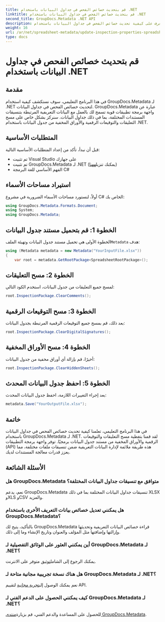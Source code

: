 ```yaml
---
title: قم بتحديث خصائص الفحص في جداول البيانات باستخدام .NET
linktitle: قم بتحديث خصائص الفحص في جداول البيانات باستخدام .NET
second_title: GroupDocs.Metadata .NET API
description: تعرف على كيفية تحديث خصائص الفحص في جداول البيانات باستخدام GroupDocs.Metadata لـ .NET. إدارة التعليقات والتوقيعات والأوراق المخفية بسهولة.
weight: 16
url: /ar/net/spreadsheet-metadata/update-inspection-properties-spreadsheets/
type: docs
---
```

# قم بتحديث خصائص الفحص في جداول البيانات باستخدام .NET

## مقدمة
في هذا البرنامج التعليمي، سوف نستكشف كيفية استخدام GroupDocs.Metadata لـ .NET لتحديث خصائص الفحص في جداول البيانات. GroupDocs.Metadata عبارة عن واجهة برمجة تطبيقات قوية تسمح لك بالعمل مع البيانات التعريفية المرتبطة بتنسيقات المستندات المختلفة، بما في ذلك جداول البيانات. سنركز بشكل خاص على مسح التعليقات والتوقيعات الرقمية والأوراق المخفية من جدول البيانات باستخدام .NET.
## المتطلبات الأساسية
قبل أن نبدأ، تأكد من إعداد المتطلبات الأساسية التالية:
- تم تثبيت Visual Studio على جهازك
-  تم تثبيت GroupDocs.Metadata لـ .NET (يمكنك تنزيله[هنا](https://releases.groupdocs.com/metadata/net/))
- الفهم الأساسي للغة البرمجة C#

## استيراد مساحات الأسماء
أولاً، لنستورد مساحات الأسماء الضرورية في مشروع C# الخاص بك:
```csharp
using GroupDocs.Metadata.Formats.Document;
using System;
using GroupDocs.Metadata;
```
## الخطوة 1: قم بتحميل مستند جدول البيانات
 الخطوة الأولى هي تحميل مستند جدول البيانات وتهيئة الملف`Metadata` هدف:
```csharp
using (Metadata metadata = new Metadata("YourInputFile.xlsx"))
{
    var root = metadata.GetRootPackage<SpreadsheetRootPackage>();
```
## الخطوة 2: مسح التعليقات
لمسح جميع التعليقات من جدول البيانات، استخدم الكود التالي:
```csharp
root.InspectionPackage.ClearComments();
```
## الخطوة 3: مسح التوقيعات الرقمية
بعد ذلك، قم بمسح جميع التوقيعات الرقمية المرتبطة بجدول البيانات:
```csharp
root.InspectionPackage.ClearDigitalSignatures();
```
## الخطوة 4: مسح الأوراق المخفية
أخيرًا، قم بإزالة أي أوراق مخفية من جدول البيانات:
```csharp
root.InspectionPackage.ClearHiddenSheets();
```
## الخطوة 5: احفظ جدول البيانات المحدث
بعد إجراء التغييرات اللازمة، احفظ جدول البيانات المحدث:
```csharp
metadata.Save("YourOutputFile.xlsx");
```

## خاتمة
في هذا البرنامج التعليمي، تعلمنا كيفية تحديث خصائص الفحص في جداول البيانات باستخدام GroupDocs.Metadata لـ .NET. لقد قمنا بتغطية مسح التعليقات والتوقيعات الرقمية والأوراق المخفية من مستند جدول البيانات برمجيًا. توفر واجهة برمجة التطبيقات (API) هذه طريقة ملائمة لإدارة البيانات التعريفية ضمن تنسيقات ملفات مختلفة، مما يعزز قدرات معالجة المستندات لديك.

## الأسئلة الشائعة
### هل GroupDocs.Metadata متوافق مع تنسيقات جداول البيانات المختلفة؟
نعم، يدعم GroupDocs.Metadata تنسيقات جداول البيانات المختلفة بما في ذلك XLSX وXLS وCSV والمزيد.
### هل يمكنني تعديل خصائص بيانات التعريف الأخرى باستخدام GroupDocs.Metadata؟
بالتأكيد، يتيح لك GroupDocs.Metadata قراءة خصائص البيانات التعريفية وتحديثها وإزالتها وإضافتها مثل المؤلف والعنوان وتاريخ الإنشاء وما إلى ذلك.
### أين يمكنني العثور على الوثائق التفصيلية لـ GroupDocs.Metadata لـ .NET؟
 يمكنك الرجوع إلى الشامل[توثيق](https://tutorials.groupdocs.com/metadata/net/) متوفر على الانترنت.
### هل هناك نسخة تجريبية مجانية متاحة لـ GroupDocs.Metadata لـ .NET؟
 نعم يمكنك الوصول إلى[تجربة مجانية](https://releases.groupdocs.com/) لتقييم API.
### كيف يمكنني الحصول على الدعم الفني لـ GroupDocs.Metadata لـ .NET؟
 للحصول على المساعدة والدعم الفني، قم بزيارة[منتدى GroupDocs.Metadata](https://forum.groupdocs.com/c/metadata/14).